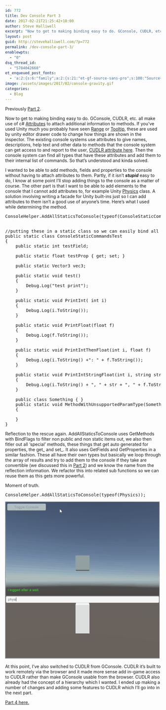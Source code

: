 ```yaml
---
id: 772
title: Dev Console Part 3
date: 2017-02-21T21:25:42+10:00
author: Steve Halliwell
excerpt: "Now to get to making binding easy to do. GConsole, CUDLR, etc. all make use of c# Attributes to attach additional information to methods. If you've used Unity much you probably have seen Range or Tooltip, these are used by unity editor drawer code to change how things are shown in the inspector."
layout: post
guid: http://stevehalliwell.com/?p=772
permalink: /dev-console-part-3/
enablewpts:
  - "0"
dsq_thread_id:
  - "5784042660"
et_enqueued_post_fonts:
  - 'a:2:{s:6:"family";a:2:{s:21:"et-gf-source-sans-pro";s:100:"Source+Sans+Pro:200,200italic,300,300italic,regular,italic,600,600italic,700,700italic,900,900italic";s:10:"et-gf-lato";s:75:"Lato:100,100italic,300,300italic,regular,italic,700,700italic,900,900italic";}s:6:"subset";a:7:{i:0;s:8:"cyrillic";i:1;s:5:"greek";i:2;s:10:"vietnamese";i:3;s:5:"latin";i:4;s:9:"greek-ext";i:5;s:9:"latin-ext";i:6;s:12:"cyrillic-ext";}}'
image: /assets/images/2017/02/console-gravity.gif
categories:
  - Blog
---
```

Previously [Part 2](http://stevehalliwell.com/dev-console-part-2/).

Now to get to making binding easy to do. GConsole, CUDLR, etc. all make use of c# [Attributes](https://www.tutorialspoint.com/csharp/csharp_attributes.htm) to attach additional information to methods. If you&#8217;ve used Unity much you probably have seen [Range](https://docs.unity3d.com/ScriptReference/RangeAttribute.html) or [Tooltip](https://docs.unity3d.com/ScriptReference/TooltipAttribute.html), these are used by unity editor drawer code to change how things are shown in the inspector. The existing console systems use attributes to give names, descriptions, help text and other data to methods that the console system can get access to and report to the user, [CUDLR attribute here](https://github.com/proletariatgames/CUDLR/blob/master/CUDLR/Scripts/Attributes.cs). Then the console system can find all types that have these attributes and add them to their internal list of commands. So that&#8217;s understood and kinda solved.

I wanted to be able to add methods, fields and properties to the console without having to attach attributes to them. Partly, if it isn&#8217;t _**stupid**_ easy to do, I know at some point I&#8217;ll stop adding things to the console as a matter of course. The other part is that I want to be able to add elements to the console that I cannot add attributes to, for example Unity [Physics](https://docs.unity3d.com/ScriptReference/Physics.html) class. A solution involving writing a facade for Unity built-ins just so I can add attributes to them isn&#8217;t a good use of anyone&#8217;s time. Here&#8217;s what I used while determining the method.

<pre class="lang:default decode:true">ConsoleHelper.AddAllStaticsToConsole(typeof(ConsoleStaticCommandsTest));


//putting these in a static class so we can easily bind all of them automatically
public static class ConsoleStaticCommandsTest
{
    public static int testField;

    public static float testProp { get; set; }

    public static Vector3 vec3;
    
    public static void test()
    {
        Debug.Log("test print");
    }

    public static void PrintInt( int i)
    {
        Debug.Log(i.ToString());
    }
    
    public static void PrintFloat(float f)
    {
        Debug.Log(f.ToString());
    }
    
    public static void PrintIntThenFloat(int i, float f)
    {
        Debug.Log(i.ToString() +": " + f.ToString());
    }

    public static void PrintIntStringFloat(int i, string str, float f)
    {
        Debug.Log(i.ToString() + ", " + str + ", " + f.ToString());
    }

    public class Something { }
    public static void MethodWithUnsupportedParamType(Something s)
    {

    }
}
</pre>

Reflection to the rescue again. AddAllStaticsToConsole uses GetMethods with BindFlags to filter non public and non static items out, we also then fitler out all &#8216;special&#8217; methods, these things that get auto generated for properties, the get_ and set_. It also uses GetFields and GetProperties in a similar fashion. These all have their own types but basically we loop through the array of results and try to add them to the console if they take are convertible (we discussed this in [Part 2](http://stevehalliwell.com/dev-console-part-2/)) and we know the name from the reflection information. We refactor this into related sub functions so we can reuse them as this gets more powerful.

Moment of truth.

<pre class="lang:default decode:true">ConsoleHelper.AddAllStaticsToConsole(typeof(Physics));</pre>

![](/assets/images/2017/02/console-gravity.gif) 

At this point, I&#8217;ve also switched to CUDLR from GConsole. CUDLR it&#8217;s built to work remotely via the browser and it made more sense add in-game access to CUDLR rather than make GConsole usable from the browser. CUDLR also already had the concept of a hierarchy which I wanted. I ended up making a number of changes and adding some features to CUDLR which I&#8217;ll go into in the next part.

[Part 4 here.](http://stevehalliwell.com/dev-console-part-4/)
